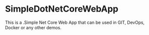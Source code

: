 # SimpleDotNetCoreWebApp
This is a .Simple Net Core Web App that can be used in GIT, DevOps, Docker or any other demos.
